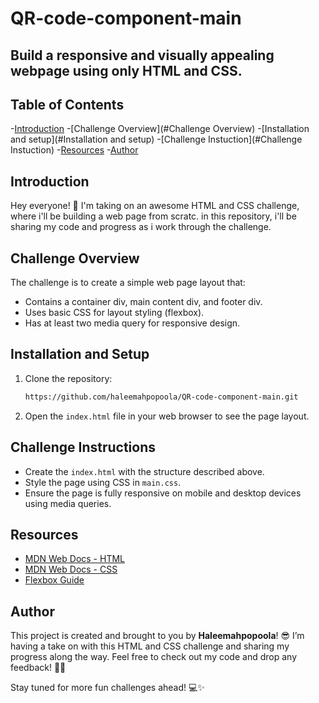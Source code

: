 # QR-code-component-main
## Build a responsive and visually appealing webpage using only HTML and CSS.

## Table of Contents
-[Introduction](#Introduction)
-[Challenge Overview](#Challenge Overview)
-[Installation and setup](#Installation and setup)
-[Challenge Instuction](#Challenge Instuction)
-[Resources](#Resources)
-[Author](#Author)


## Introduction
Hey everyone! 🎉 I'm taking on an awesome HTML and CSS challenge, where  i'll be building a web page from scratc. in this repository, i'll be sharing my code and progress as i work through the challenge.

## Challenge Overview
The challenge is to create a simple web page layout that:
- Contains a container div, main content div, and footer div.
- Uses basic CSS for layout styling (flexbox).
- Has at least two media query for responsive design.

## Installation and Setup
1. Clone the repository:
   ```bash
   https://github.com/haleemahpopoola/QR-code-component-main.git
   ```
2. Open the `index.html` file in your web browser to see the page layout.

## Challenge Instructions
- Create the `index.html` with the structure described above.
- Style the page using CSS in `main.css`.
- Ensure the page is fully responsive on mobile and desktop devices using media queries.

## Resources
- [MDN Web Docs - HTML](https://developer.mozilla.org/en-US/docs/Web/HTML)
- [MDN Web Docs - CSS](https://developer.mozilla.org/en-US/docs/Web/CSS)
- [Flexbox Guide](https://css-tricks.com/snippets/css/a-guide-to-flexbox/)

## Author
This project is created and brought to you by **Haleemahpopoola**! 😎 I’m having a take on with this HTML and CSS challenge and sharing my progress along the way. Feel free to check out my code and drop any feedback! 🌟😊

Stay tuned for more fun challenges ahead! 💻✨
